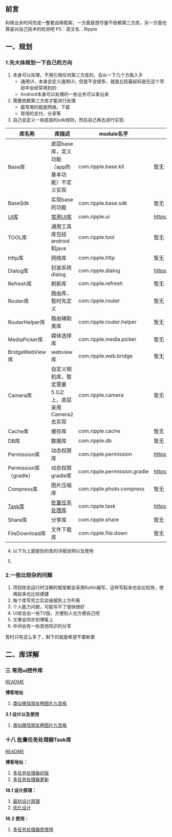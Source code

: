 ## 前言
利用业余时间完成一整套自用框架，一方面是想尽量不依赖第三方库，另一方面也算是对自己技术的检测吧
PS：英文名：Ripple
## 一、规划
### 1.先大体规划一下自己的方向
1. 本身可以处理，不用引用任何第三方库的，会从一下几个方面入手
    * 通用UI，本身会定义通用UI，但是不会很多，就是比较最起码是在这个项目中会经常用到的
    * Android本身可以处理的一些业务可以拿出来
2. 需要依赖第三方库才能进行处理
    * 最常用的就是网络，下载
    * 常用的支付，分享等    
3. 自己会定义一些底层的sdk规则，然后自己再去进行实现.


| 库名称            | 库描述                             | module名字                  |开源库托管地址|
|----------------|---------------------------------|---------------------------|-------------------|
| Base库          | 底层base库，定义功能（app的基本功能）不定义实现     | com.ripple.base.kit       |暂无|
| BaseSdk        | 实现base的功能                       | com.ripple.base.sdk       |暂无|
| [UI库](#3)      | [常用UI库](#3)                         | com.ripple.ui             |https://github.com/fanyafeng/ripple_ui|
| TOOL库    | 通用工具库包括android和java                           | com.ripple.tool             |暂无|
| Http库         | 网络库                             | com.ripple.http          |暂无|
| Dialog库        | 封装系统dialog                      | com.ripple.dialog         |https://github.com/fanyafeng/ripple_dialog|
| Refresh库       | 刷新库                             | com.ripple.refresh        |暂无|
| Router库        | 路由库，暂时先定义                       | com.ripple.router         |暂无|
| RouterHelper库  | 路由辅助类库                          | com.ripple.router.helper  |暂无|
| MediaPicker库   | 媒体选择库                           | com.ripple.media.picker   |暂无|
| BridgeWebView库 | webview库                        | com.ripple.web.bridge     |暂无|
| Camera库        | 自定义相机库，暂定需要5.0之上，底层采用Camera2去实现 | com.ripple.camera         |暂无|
| Cache库         | 缓存库                             | com.ripple.cache          |暂无|
| DB库            | 数据库                             | com.ripple.db             |暂无|
| Permission库    | 动态权限库                           | com.ripple.permission     |https://github.com/fanyafeng/ripple_permission|
| Permission库（gradle）    | 动态权限gradle库                           | com.ripple.permission.gradle     |https://github.com/fanyafeng/ripple_permission_plugin|
| Compress库      | 图片压缩库                           | com.ripple.photo.compress |暂无|
| [Task库](#18)   | [批量任务处理库](#18)                         | com.ripple.task |https://github.com/fanyafeng/ripple_task|
| Share库         | 分享库                             | com.ripple.share          |暂无|
| FileDownload库         | 文件下载库                             | com.ripple.file.down          |暂无|


4. 以下为上面提到的库的详细说明以及使用


5. 

### 2.一些比较杂的问题
1. 项目除去运行时注解的框架都会采用Kotlin编写，这样写起来也会比较快，使用起来也比较便捷
2. 每个库写完之后会链接到上方列表
3. 个人能力问题，可能写不了很快很好
4. UI库会出一些TV版，方便别人也方便自己吧
5. 文章会同步到博客上
6. 中间会有一些其他知识的分享

暂时只有这么多了，剩下的就是希望不要断更

## 二、库详解

### <a id="3">三 常用ui控件库</a>

[README](https://github.com/1181631922/ModuleSample/tree/master/ripple_ui)


**博客地址**
1. [类似微信朋友圈图片九宫格](https://blog.csdn.net/qq_23195583/article/details/106816151)

**3.1 设计以及使用**
1. [类似微信朋友圈图片九宫格](https://github.com/1181631922/ModuleSample/blob/master/ripple_ui/doc/ninegrid.md)



###  <a id="18">十八 批量任务处理器Task库</a>
[README](https://github.com/1181631922/ModuleSample/tree/master/ripple_task)

**博客地址：**
1. [多任务处理器初版](https://blog.csdn.net/qq_23195583/article/details/106569808)
2. [多任务处理器更新](https://blog.csdn.net/qq_23195583/article/details/106794355)

**18.1 设计原理：**
1. [最初设计原理](https://github.com/1181631922/ModuleSample/blob/master/ripple_task/doc/DesignPrinciple.md)
2. [优化设计](https://github.com/1181631922/ModuleSample/blob/master/ripple_task/doc/DesignPrinciple2.md)

**18.2 使用：**
1. [多任务处理器库使用](https://github.com/1181631922/ModuleSample/tree/master/ripple_task)






